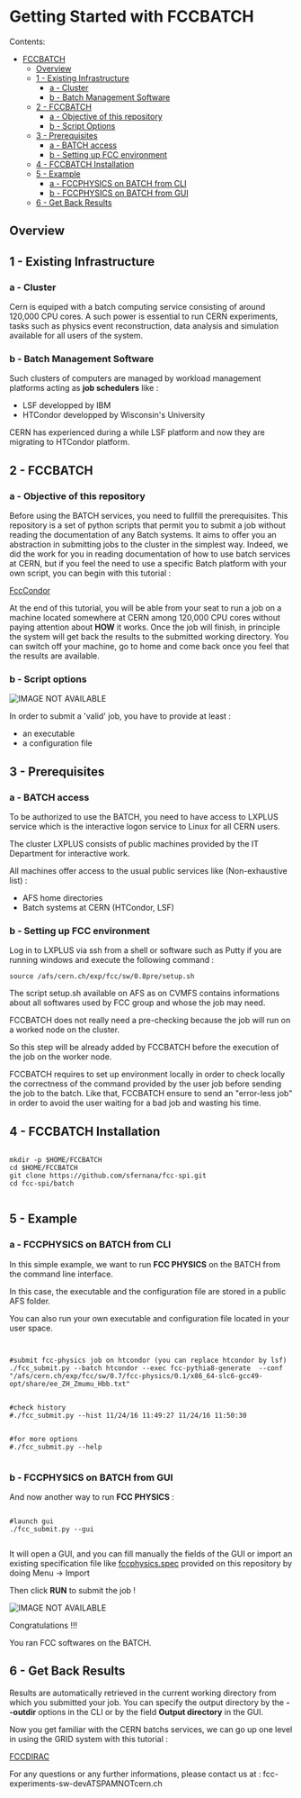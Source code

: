 # Getting Started with FCCBATCH


Contents:

  * [FCCBATCH](#fccbatch)
    * [Overview](#overview)
    * [1 - Existing Infrastructure](#1---existing-infrastructure)
      * [a - Cluster](#a---cluster)
      * [b - Batch Management Software](#b---batch-management-software)
    * [2 - FCCBATCH](#2---fccbatch)
      * [a - Objective of this repository](#a---objective-of-this-repository)
      * [b - Script Options](#b---script-options)
    * [3 - Prerequisites](#3---prerequisites)
      * [a - BATCH access](#a---batch-access)
      * [b - Setting up FCC environment](#b---setting-up-fcc-environment)
    * [4 - FCCBATCH Installation](#4---fccbatch-installation)
    * [5 - Example](#5---example)
      * [a - FCCPHYSICS on BATCH from CLI](#a---fccphysics-on-batch-from-cli)
      * [b - FCCPHYSICS on BATCH from GUI](#b---fccphysics-on-batch-from-gui)
    * [6 - Get Back Results](#6---get-back-results)
  



## Overview


## 1 - Existing Infrastructure


### a - Cluster

	
Cern is equiped with a batch computing service consisting of around 120,000 CPU cores. 
A such power is essential to run CERN experiments, tasks such as physics event reconstruction, data analysis and simulation available for all users of the system.

### b - Batch Management Software

Such clusters of computers are managed by workload management platforms acting as **job schedulers** like :

- LSF developped by IBM
- HTCondor developped by Wisconsin's University

CERN has experienced during a while LSF platform and now they are migrating to HTCondor platform.


## 2 - FCCBATCH


### a - Objective of this repository


Before using the BATCH services, you need to fullfill the prerequisites. This repository is a set of python scripts that permit you to submit a job without reading the documentation of any Batch systems.
It aims to offer you an abstraction in submitting jobs to the cluster in the simplest way.
Indeed, we did the work for you in reading documentation of how to use batch services at CERN, but if you feel the need to use a specific Batch platform with your own script, you can begin with this tutorial :

[FccCondor](https://github.com/sfernana/fcc-tutorials/blob/master/FccCondor.md)


At the end of this tutorial, you will be able from your seat to run a job on a machine located somewhere at CERN among 120,000 CPU cores without paying attention about **HOW** it works.
Once the job will finish, in principle the system will get back the results to the submitted working directory. You can switch off your machine, go to home and come back once you feel that the results are available.



### b - Script options


![IMAGE NOT AVAILABLE](https://github.com/sfernana/fcc-spi/tree/master/batch/tutorial_images/help.png)


In order to submit a 'valid' job, you have to provide at least :

-	an executable
-	a configuration file

## 3 - Prerequisites


### a - BATCH access



To be authorized to use the BATCH, you need to have access to LXPLUS service which is the interactive logon service to Linux for all CERN users. 

The cluster LXPLUS consists of public machines provided by the IT Department for interactive work.

All machines offer access to the usual public services like (Non-exhaustive list) :

-	AFS home directories
-	Batch systems at CERN (HTCondor, LSF)



### b - Setting up FCC environment



Log in to LXPLUS via ssh from a shell or software such as Putty if you are running windows and execute the following command :

	source /afs/cern.ch/exp/fcc/sw/0.8pre/setup.sh

The script setup.sh available on AFS as on CVMFS contains informations about all softwares used by FCC group and whose the job may need.

FCCBATCH does not really need a pre-checking because the job will run on a worked node on the cluster.

So this step will be already added by FCCBATCH before the execution of the job on the worker node.

FCCBATCH requires to set up environment locally in order to check locally the correctness of the command provided by the user job before sending the job to the batch.
Like that, FCCBATCH ensure to send an "error-less job" in order to avoid the user waiting for a bad job and wasting his time. 


## 4 - FCCBATCH Installation



```

mkdir -p $HOME/FCCBATCH
cd $HOME/FCCBATCH
git clone https://github.com/sfernana/fcc-spi.git
cd fcc-spi/batch


```

## 5 - Example




### a - FCCPHYSICS on BATCH from CLI


In this simple example, we want to run **FCC PHYSICS** on the BATCH from the command line interface.

In this case, the executable and the configuration file are stored in a public AFS folder.

You can also run your own executable and configuration file located in your user space.


```


#submit fcc-physics job on htcondor (you can replace htcondor by lsf)
./fcc_submit.py --batch htcondor --exec fcc-pythia8-generate  --conf "/afs/cern.ch/exp/fcc/sw/0.7/fcc-physics/0.1/x86_64-slc6-gcc49-opt/share/ee_ZH_Zmumu_Hbb.txt"


#check history
#./fcc_submit.py --hist 11/24/16 11:49:27 11/24/16 11:50:30


#for more options
#./fcc_submit.py --help 


```


### b - FCCPHYSICS on BATCH from GUI

And now another way to run **FCC PHYSICS** :


```

#launch gui
./fcc_submit.py --gui


```

It will open a GUI, and you can fill manually the fields of the GUI or import an existing specification file like [fccphysics.spec](https://github.com/sfernana/fcc-spi/blob/master/batch/fccphysics.spec) 
provided on this repository by doing Menu -> Import

Then click **RUN** to submit the job !


![IMAGE NOT AVAILABLE](https://github.com/sfernana/fcc-spi/tree/master/batch/tutorial_images/fcc_gui_fccphysics.png)

Congratulations !!!

You ran FCC softwares on the BATCH.


## 6 - Get Back Results

Results are automatically retrieved in the current working directory from which you submitted your job. 
You can specify the output directory by the **--outdir** options in the CLI or by the field **Output directory** in the GUI.


Now you get familiar with the CERN batchs services, we can go up one level in using the GRID system with this tutorial :

[FCCDIRAC](https://github.com/sfernana/FCCDIRAC)



For any questions or any further informations, please contact us at : fcc-experiments-sw-devATSPAMNOTcern.ch






